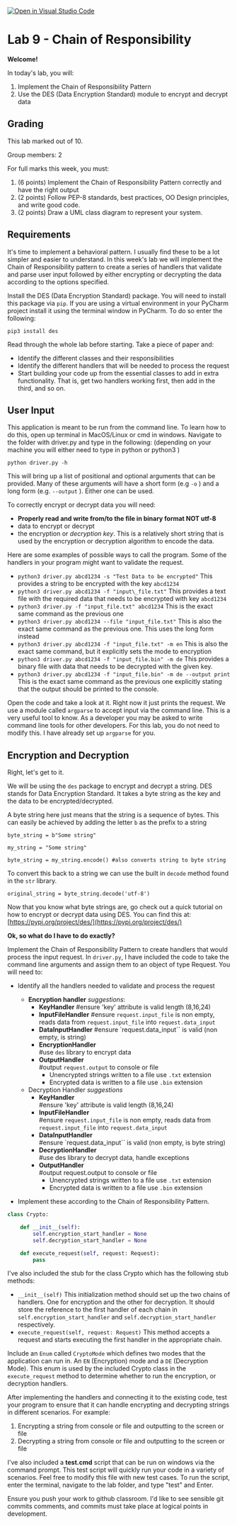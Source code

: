 [![Open in Visual Studio Code](https://classroom.github.com/assets/open-in-vscode-718a45dd9cf7e7f842a935f5ebbe5719a5e09af4491e668f4dbf3b35d5cca122.svg)](https://classroom.github.com/online_ide?assignment_repo_id=12887360&assignment_repo_type=AssignmentRepo)
# Lab 9 - Chain of Responsibility

**Welcome!**

In today's lab, you will:

1. Implement the Chain of Responsibility Pattern
2. Use the DES (Data Encryption Standard) module to encrypt and decrypt data

## Grading

This lab marked out of 10.

Group members: 2

For full marks this week, you must:

1. (6 points) Implement the Chain of Responsibility Pattern correctly and have the right output
2. (2 points) Follow PEP-8 standards, best practices, OO Design principles, and write good code.
3. (2 points) Draw a UML class diagram to represent your system.

## Requirements

It's time to implement a behavioral pattern. I usually find these to be a lot simpler and easier to understand. In this week's lab we will implement the Chain of Responsibility pattern to create a series of handlers that validate and parse user input followed by either encrypting or decrypting the data according to the options specified.

Install the DES (Data Encryption Standard) package. You will need to install this package via `pip`. If you are using a virtual environment in your PyCharm project install it using the terminal window in PyCharm. To do so enter the following:

```
pip3 install des
```

Read through the whole lab before starting. Take a piece of paper and:

- Identify the different classes and their responsibilities
- Identify the different handlers that will be needed to process the request
- Start building your code up from the essential classes to add in extra functionality. That is, get two handlers working first, then add in the third, and so on.

## User Input

This application is meant to be run from the command line. To learn how to do this, open up terminal in MacOS/Linux or cmd in windows. Navigate to the folder with driver.py and type in the following: (depending on your machine you will either need to type in python or python3 )

```
python driver.py -h
```

This will bring up a list of positional and optional arguments that can be provided. Many of these arguments will have a short form (e.g `-o` ) and a long form (e.g. `--output` ). Either one can be used.

To correctly encrypt or decrypt data you will need:

- **Properly read and write from/to the file in binary format NOT utf-8**
- data to encrypt or decrypt
- the encryption or *decryption key*. This is a relatively short string that is used by the encryption or decryption algorithm to encode the data.

Here are some examples of possible ways to call the program. Some of the handlers in your program might want to validate the request.

- `python3 driver.py abcd1234 -s "Test Data to be encrypted"` This provides a string to be encrypted with the key `abcd1234`
- `python3 driver.py abcd1234 -f "input\_file.txt"` This provides a text file with the required data that needs to be encrypted with key `abcd1234`
- `python3 driver.py -f "input_file.txt" abcd1234` This is the exact same command as the previous one
- `python3 driver.py abcd1234 --file "input_file.txt"` This is also the exact same command as the previous one. This uses the long form instead
- `python3 driver.py abcd1234 -f "input_file.txt" -m en` This is also the exact same command, but it explicitly sets the mode to encryption
- `python3 driver.py abcd1234 -f "input_file.bin" -m de` This provides a binary file with data that needs to be decrypted with the given key.
- `python3 driver.py abcd1234 -f "input_file.bin" -m de --output print` This is the exact same command as the previous one explicitly stating that the output should be printed to the console.

Open the code and take a look at it. Right now it just prints the request. We use a module called `argparse` to accept input via the command line. This is a very useful tool to know. As a developer you may be asked to write command line tools for other developers. For this lab, you do not need to modify this. I have already set up `argparse` for you.

## Encryption and Decryption

Right, let's get to it.

We will be using the `des` package to encrypt and decrypt a string. DES stands for Data Encryption Standard. It takes a byte string as the key and the data to be encrypted/decrypted.

A byte string here just means that the string is a sequence of bytes. This can easily be achieved by adding the letter `b` as the prefix to a string

```
byte_string = b"Some string"

my_string = "Some string"

byte_string = my_string.encode() #also converts string to byte string
```

To convert this back to a string we can use the built in `decode` method found in the `str` library.

```
original_string = byte_string.decode('utf-8')
```

Now that you know what byte strings are, go check out a quick tutorial on how to encrypt or decrypt data using DES. You can find this at: [https://pypi.org/project/des/](https://pypi.org/project/des/)

**Ok, so what do I have to do exactly?**

Implement the Chain of Responsibility Pattern to create handlers that would process the input request. In `driver.py`,
I have included the code to take the command line arguments and assign them to an object of type Request. You will need to:

- Identify all the handlers needed to validate and process the request
  - **Encryption handler** *suggestions*:
    - **KeyHandler**
    #ensure 'key' attribute is valid length (8,16,24)
    - **InputFileHandler**
    #ensure `request.input_file` is non empty, reads data from `request.input_file` into `request.data_input`
    - **DataInputHandler**
    #ensure `request.data_input`` is valid (non empty, is string)
    - **EncryptionHandler**  
    #use `des` library to encrypt data
    - **OutputHandler**  
     #output `request.output` to console or file
      - Unencrypted strings written to a file use `.txt` extension
      - Encrypted data is written to a file use `.bin` extension
  - Decryption Handler *suggestions*
    - **KeyHandler**  
     #ensure 'key' attribute is valid length (8,16,24)
    - **InputFileHandler**  
    #ensure `request.input_file` is non empty, reads data from `request.input_file` into `request.data_input`
    - **DataInputHandler**  
    #ensure `request.data_input`` is valid (non empty, is byte string)
    - **DecryptionHandler**  
     #use des library to decrypt data, handle exceptions
    - **OutputHandler**  
     #output request.output to console or file
      - Unencrypted strings written to a file use `.txt` extension
      - Encrypted data is written to a file use `.bin` extension

- Implement these according to the Chain of Responsibility Pattern.

```python
class Crypto:

    def __init__(self):
        self.encryption_start_handler = None
        self.decryption_start_handler = None

    def execute_request(self, request: Request):
        pass
```

I've also included the stub for the class Crypto which has the following stub methods:

- `__init__(self)`
 This initialization method should set up the two chains of handlers. One for encryption and the other for decryption. It should store the reference to the first handler of each chain in `self.encryption_start_handler` and `self.decryption_start_handler` respectively.
- `execute_request(self, request: Request)` This method accepts a request and starts executing the first handler in the appropriate chain.

Include an `Enum` called `CryptoMode` which defines two modes that the application can run in. An `EN` (Encryption) mode and a `DE` (Decryption Mode). This enum is used by the included Crypto class in the `execute_request` method to determine whether to run the encryption, or decryption handlers.

After implementing the handlers and connecting it to the existing code, test your program to ensure that it can handle encrypting and decrypting strings in different scenarios. For example:

1. Encrypting a string from console or file and outputting to the screen or file
2. Decrypting a string from console or file and outputting to the screen or file

I've also included a **test.cmd** script that can be run on windows via the command prompt. This test script will quickly run your code in a variety of scenarios. Feel free to modify this file with new test cases. To run the script, enter the terminal, navigate to the lab folder, and type "test" and Enter.

Ensure you push your work to github classroom. I'd like to see sensible git commits comments, and commits must take place at logical points in development.
